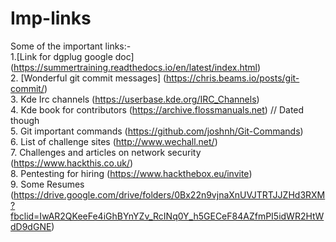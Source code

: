 # Imp-links
Some  of the important links:-<br>
1.[Link for dgplug google doc]
(https://summertraining.readthedocs.io/en/latest/index.html)<br>
2. [Wonderful git commit messages]
(https://chris.beams.io/posts/git-commit/)<br>
3. Kde Irc channels
(https://userbase.kde.org/IRC_Channels)<br>
4. Kde book for contributors
(https://archive.flossmanuals.net) // Dated  though<br>
5. Git important commands
(https://github.com/joshnh/Git-Commands)<br>
6. List of challenge sites
(http://www.wechall.net/)<br>
7. Challenges and articles on network security
(https://www.hackthis.co.uk/)<br>
8. Pentesting for hiring
(https://www.hackthebox.eu/invite)<br>
9. Some Resumes
(https://drive.google.com/drive/folders/0Bx22n9vjnaXnUVJTRTJJZHd3RXM?fbclid=IwAR2QKeeFe4iGhBYnYZv_RcINq0Y_h5GECeF84AZfmPI5idWR2HtWdD9dGNE)
